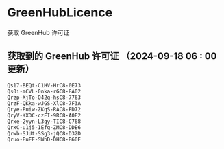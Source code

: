 # GreenHubLicence
获取 GreenHub 许可证
## 获取到的 GreenHub 许可证 （2024-09-18 06 : 00 更新）
```
Qs17-BEQt-C1HV-HrC8-0E73
Qs0i-mCVL-0nka-rGC8-8A02
Qrzp-XjTo-O42q-hsC8-7763
QrzF-QKka-wJGS-XlC8-7F3A
Qrye-Puiw-ZKqS-RAC8-FD72
QryV-KXDC-czFI-9RC8-A0E2
Qrxe-2yyn-L3qy-TIC8-C768
QrxC-u1j5-1Efq-ZMC8-DDE6
Qrwb-SJUt-SSg3-jQC8-D32D
Qruo-PuEE-SWnD-DHC8-B60E
```
